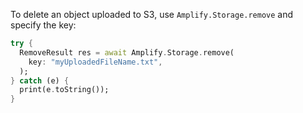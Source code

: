 To delete an object uploaded to S3, use `Amplify.Storage.remove` and specify the key:

```dart
try {
  RemoveResult res = await Amplify.Storage.remove(
    key: "myUploadedFileName.txt",
  );
} catch (e) {
  print(e.toString());
}
```